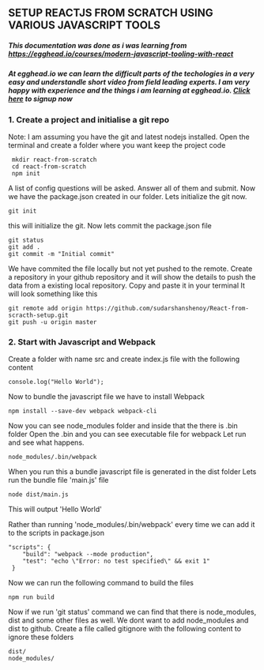 ## SETUP REACTJS FROM SCRATCH USING VARIOUS JAVASCRIPT TOOLS
##### This documentation was done as i was learning from https://egghead.io/courses/modern-javascript-tooling-with-react

##### At egghead.io we can learn the difficult parts of the techologies in a very easy and understandle short video from field leading experts. I am very happy with experience and the things i am learning at egghead.io. [Click here](https://egghead.io/?rc=k8fwwp) to signup now

### 1. Create a project and initialise a git repo
Note: I am assuming you have the git and latest nodejs installed.
Open the terminal and create a folder where you want keep the project code
```
 mkdir react-from-scratch
 cd react-from-scratch
 npm init
```
A list of config questions will be asked. Answer all of them and submit.
Now we have the package.json created in our folder. 
Lets initialize the git now.
```
git init
```
this will initialize the git. Now lets commit the package.json file
```
git status
git add .
git commit -m "Initial commit"
```
We have commited the file locally but not yet pushed to the remote.
Create a repository in your github repository and it will show the details to push the data from a existing local repository. Copy and paste it in your terminal
It will look something like this

```
git remote add origin https://github.com/sudarshanshenoy/React-from-scracth-setup.git
git push -u origin master
```

### 2. Start with Javascript and Webpack
Create a folder with name src and create index.js file with the following content
```
console.log("Hello World");
```
Now to bundle the javascript file we have to install Webpack
```
npm install --save-dev webpack webpack-cli
```
Now you can see node_modules folder and inside that the there is .bin folder
Open the .bin and you can see executable file for webpack
Let run and see what happens.
```
node_modules/.bin/webpack
```
When you run this a bundle javascript file is generated in the dist folder
Lets run the bundle file 'main.js' file
```
node dist/main.js
```
This will output 'Hello World'

Rather than running 'node_modules/.bin/webpack' every time we can add it to the scripts in package.json
```
"scripts": {
    "build": "webpack --mode production",
    "test": "echo \"Error: no test specified\" && exit 1"
 }
```
Now we can run the following command to build the files
```
npm run build
```
Now if we run 'git status' command we can find that there is node_modules, dist and some other files as well.
We dont want to add node_modules and dist to github. 
Create a file called gitignore with the following content to ignore these folders
```
dist/
node_modules/
```


